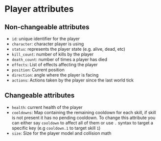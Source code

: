 # Player attributes

## Non-changeable attributes

- `id`: unique identifier for the player
- `character`: character player is using
- `status`: represents the player state (e.g. alive, dead, etc)
- `kill_count`: number of kills by the player
- `death_count`: number of times a player has died
- `effects`: List of effects affecting the player
- `position`: Current position
- `direction`: angle where the player is facing
- `actions`: Actions taken by the player since the last world tick

## Changeable attributes

- `health`: current health of the player
- `cooldowns`: Map containing the remaining cooldown for each skill, if skill is not present it has no pending cooldown. To change this attribute you can either say `cooldown` to affect all of them or use `.` syntax to target a specific key (e.g `cooldown.1` to target skill `1`)
- `size`: Size for the player model and collision math
